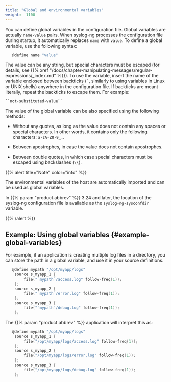 ```yaml
---
title: "Global and environmental variables"
weight:  1100
---
```

<!-- DISCLAIMER: This file is based on the syslog-ng Open Source Edition documentation https://github.com/balabit/syslog-ng-ose-guides/commit/2f4a52ee61d1ea9ad27cb4f3168b95408fddfdf2 and is used under the terms of The syslog-ng Open Source Edition Documentation License. The file has been modified by Axoflow. -->

You can define global variables in the configuration file. Global variables are actually `name-value` pairs. When syslog-ng processes the configuration file during startup, it automatically replaces ``name`` with `value`. To define a global variable, use the following syntax:

```c
   @define name "value"

```

The value can be any string, but special characters must be escaped (for details, see {{% xref "/docs/chapter-manipulating-messages/regular-expressions/_index.md" %}}). To use the variable, insert the name of the variable enclosed between backticks (<code>`</code>, similarly to using variables in Linux or UNIX shells) anywhere in the configuration file. If backticks are meant literally, repeat the backticks to escape them. For example:

```
``not-substituted-value``
```

The value of the global variable can be also specified using the following methods:

  - Without any quotes, as long as the value does not contain any spaces or special characters. In other words, it contains only the following characters: `a-zA-Z0-9_.`.

  - Between apostrophes, in case the value does not contain apostrophes.

  - Between double quotes, in which case special characters must be escaped using backslashes (`\\`).

{{% alert title="Note" color="info" %}}

The environmental variables of the host are automatically imported and can be used as global variables.

In {{% param "product.abbrev" %}} 3.24 and later, the location of the syslog-ng configuration file is available as the ``syslog-ng-sysconfdir`` variable.

{{% /alert %}}


## Example: Using global variables {#example-global-variables}

For example, if an application is creating multiple log files in a directory, you can store the path in a global variable, and use it in your source definitions.

```c
   @define mypath "/opt/myapp/logs"
    source s_myapp_1 {
        file("`mypath`/access.log" follow-freq(1));
    };
    source s_myapp_2 {
        file("`mypath`/error.log" follow-freq(1));
    };
    source s_myapp_3 {
        file("`mypath`/debug.log" follow-freq(1));
    };
```

The {{% param "product.abbrev" %}} application will interpret this as:

```c
   @define mypath "/opt/myapp/logs"
    source s_myapp_1 {
        file("/opt/myapp/logs/access.log" follow-freq(1));
    };
    source s_myapp_2 {
        file("/opt/myapp/logs/error.log" follow-freq(1));
    };
    source s_myapp_3 {
        file("/opt/myapp/logs/debug.log" follow-freq(1));
    };
```

